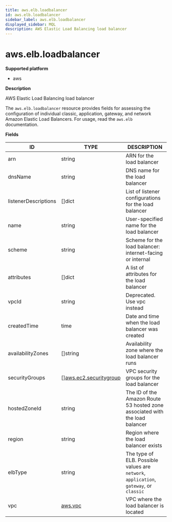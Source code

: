 ```yaml
---
title: aws.elb.loadbalancer
id: aws.elb.loadbalancer
sidebar_label: aws.elb.loadbalancer
displayed_sidebar: MQL
description: AWS Elastic Load Balancing load balancer
---
```


# aws.elb.loadbalancer

**Supported platform**

- aws

**Description**

AWS Elastic Load Balancing load balancer

The `aws.elb.loadbalancer` resource provides fields for assessing the configuration of individual classic, application, gateway, and network Amazon Elastic Load Balancers. For usage, read the `aws.elb` documentation.

**Fields**

| ID                   | TYPE                                                        | DESCRIPTION                                                                            |
| -------------------- | ----------------------------------------------------------- | -------------------------------------------------------------------------------------- |
| arn                  | string                                                      | ARN for the load balancer                                                              |
| dnsName              | string                                                      | DNS name for the load balancer                                                         |
| listenerDescriptions | &#91;&#93;dict                                              | List of listener configurations for the load balancer                                  |
| name                 | string                                                      | User-specified name for the load balancer                                              |
| scheme               | string                                                      | Scheme for the load balancer: internet-facing or internal                              |
| attributes           | &#91;&#93;dict                                              | A list of attributes for the load balancer                                             |
| vpcId                | string                                                      | Deprecated. Use vpc instead                                                            |
| createdTime          | time                                                        | Date and time when the load balancer was created                                       |
| availabilityZones    | &#91;&#93;string                                            | Availability zone where the load balancer runs                                         |
| securityGroups       | &#91;&#93;[aws.ec2.securitygroup](aws.ec2.securitygroup.md) | VPC security groups for the load balancer                                              |
| hostedZoneId         | string                                                      | The ID of the Amazon Route 53 hosted zone associated with the load balancer            |
| region               | string                                                      | Region where the load balancer exists                                                  |
| elbType              | string                                                      | The type of ELB. Possible values are `network`, `application`, `gateway`, or `classic` |
| vpc                  | [aws.vpc](aws.vpc.md)                                       | VPC where the load balancer is located                                                 |
